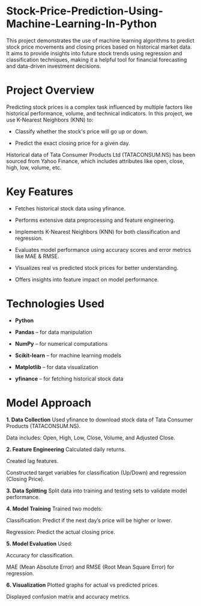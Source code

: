# Stock-Price-Prediction-Using-Machine-Learning-In-Python
 This project demonstrates the use of machine learning algorithms to predict stock price movements and closing prices based on historical market data. It aims to provide insights into future stock trends using regression and classification techniques, making it a helpful tool for financial forecasting and data-driven investment decisions.

# Project Overview
Predicting stock prices is a complex task influenced by multiple factors like historical performance, volume, and technical indicators. In this project, we use K-Nearest Neighbors (KNN) to:

- Classify whether the stock's price will go up or down.

- Predict the exact closing price for a given day.

Historical data of Tata Consumer Products Ltd (TATACONSUM.NS) has been sourced from Yahoo Finance, which includes attributes like open, close, high, low, volume, etc.

 # Key Features
 - Fetches historical stock data using yfinance.

 - Performs extensive data preprocessing and feature engineering.

 - Implements K-Nearest Neighbors (KNN) for both classification and regression.

 - Evaluates model performance using accuracy scores and error metrics like MAE & RMSE.

 - Visualizes real vs predicted stock prices for better understanding.

 - Offers insights into feature impact on model performance.

# Technologies Used
- **Python** <br>

- **Pandas** – for data manipulation <br>

- **NumPy** – for numerical computations <br>

- **Scikit-learn** – for machine learning models <br>

- **Matplotlib**  – for data visualization <br>

- **yfinance** – for fetching historical stock data <br>

# Model Approach
**1. Data Collection**
Used yfinance to download stock data of Tata Consumer Products (TATACONSUM.NS).

Data includes: Open, High, Low, Close, Volume, and Adjusted Close.

**2. Feature Engineering**
Calculated daily returns.

Created lag features.

Constructed target variables for classification (Up/Down) and regression (Closing Price).

**3. Data Splitting**
Split data into training and testing sets to validate model performance.

**4. Model Training**
Trained two models:

Classification: Predict if the next day’s price will be higher or lower.

Regression: Predict the actual closing price.

**5. Model Evaluation**
Used:

Accuracy for classification.

MAE (Mean Absolute Error) and RMSE (Root Mean Square Error) for regression.

**6. Visualization**
Plotted graphs for actual vs predicted prices.

Displayed confusion matrix and accuracy metrics.






